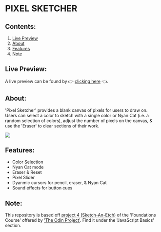 # PIXEL SKETCHER

## Contents:
1. [Live Preview](#live-preview)
1. [About](#about)
2. [Features](#features)
3. [Note](#note)

## Live Preview:

A live preview can be found by 👉 [clicking here](https://jtd-117.github.io/pixel-sketcher/) 👈.

## About:

'Pixel Sketcher' provides a blank canvas of pixels for users to draw on. Users can select a color to sketch with a single color or Nyan Cat (i.e. a random selection of colors), adjust the number of pixels on the canvas, & use the 'Eraser' to clear sections of their work.

![](images/demo.gif)

## Features:
- Color Selection
- Nyan Cat mode
- Eraser & Reset
- Pixel Slider
- Dyanmic cursors for pencil, eraser, & Nyan Cat
- Sound effects for button cues

## Note:
This repository is based off [project 4 (Sketch-An-Etch)](https://www.theodinproject.com/lessons/foundations-etch-a-sketch) of the 'Foundations Course' offered by ['The Odin Project'](https://www.theodinproject.com/). Find it under the 'JavaScript Basics' section.